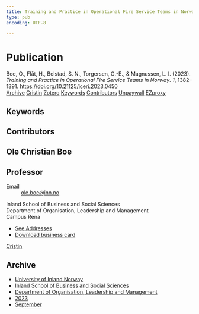 ```yaml
---
title: Training and Practice in Operational Fire Service Teams in Norway
type: pub
encoding: UTF-8

---
```

<h1>Publication</h1>
<article id="csl-bib-container-NH6L6CFM" class="csl-bib-container">
  <div class="csl-bib-body"> <div class="csl-entry">Boe, O., Flåt, H., Bolstad, S. N., Torgersen, G.-E., &#38; Magnussen, L. I. (2023). <i>Training and Practice in Operational Fire Service Teams in Norway</i>. <i>1</i>, 1382–1391. <a href="https://doi.org/10.21125/iceri.2023.0450">https://doi.org/10.21125/iceri.2023.0450</a></div> </div>
  <div class="csl-bib-buttons">
    <a href="#taxonomy-article-NH6L6CFM" alt="archive" class="csl-bib-button">Archive</a>
    <a href="https://app.cristin.no/results/show.jsf?id=2178863" alt="Cristin" class="csl-bib-button">Cristin</a>
    <a href="http://zotero.org/groups/5881554/items/NH6L6CFM" alt="Zotero" class="csl-bib-button">Zotero</a>
    <a href="#keywords-article-NH6L6CFM" alt="keywords" class="csl-bib-button">Keywords</a>
    <a href="#contributors-article-NH6L6CFM" alt="contributors" class="csl-bib-button">Contributors</a>
    <a href="https://doi.org/10.21125/iceri.2023.0450" alt="Unpaywall" class="csl-bib-button">Unpaywall</a>
    <a href="https://doi.org/10.21125/iceri.2023.0450" alt="EZproxy" class="csl-bib-button">EZproxy</a>
  </div>
  <div id="csl-bib-meta-container-NH6L6CFM"></div>
</article>
<div id="csl-bib-meta-NH6L6CFM" class="csl-bib-meta">
  <article id="keywords-article-NH6L6CFM" class="keywords-article">
    <h1>Keywords</h1>
    
  </article>
  <article id="contributors-article-NH6L6CFM" class="contributors-article">
    <h1>Contributors</h1>
    <div class="personas"> <div class="vrtx-hinn-person-card"> <div class="photo"> <i class="lar la-user-circle missing-person"></i> </div> <div class="info"> <hgroup><h1>Ole Christian Boe</h1> <h2>Professor</h2> </hgroup><dl> <dt>Email</dt> <dd> <a href="mailto:ole.boe@inn.no">ole.boe@inn.no</a> </dd> </dl> <p> Inland School of Business and Social Sciences<br> Department of Organisation, Leadership and Management<br> Campus Rena </p> <ul class="vrtx-hinn-links"> <li><a href="https://www.inn.no/english/find-an-employee/ole-boe.html#vrtx-hinn-addresses">See Addresses</a></li> <li><a href="https://www.inn.no/english/find-an-employee/ole-boe.html?vrtx=vcf">Download business card</a></li> </ul> </div> </div> <a href="https://app.cristin.no/persons/show.jsf?id=603087" alt="Cristin URL" class="personas-cristin">Cristin</a> </div>
  </article>
  <article id="taxonomy-article-NH6L6CFM" class="taxonomy-article">
    <h1>Archive</h1>
    <ul>
      <li>
        <a href="/en/archive/?key=3DCRN523">University of Inland Norway</a>
      </li>
      <li>
        <a href="/en/archive/?key=DU8Q9LN9">Inland School of Business and Social Sciences</a>
      </li>
      <li>
        <a href="/en/archive/?key=4LUWR3ZM">Department of Organisation, Leadership and Management</a>
      </li>
      <li>
        <a href="/en/archive/?key=THVQJFRI">2023</a>
      </li>
      <li>
        <a href="/en/archive/?key=IEASGXD2">September</a>
      </li>
    </ul>
  </article>
</div>
